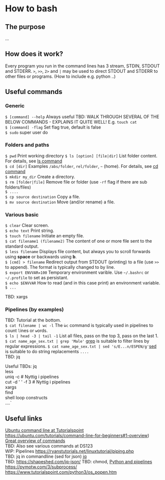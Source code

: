 # How to bash

## The purpose
...

## How does it work?
Every program you run in the command lines has 3 stream, STDIN, STDOUT and STDERR. `>`, `>>`, `2>` and `|` may be used to direct STDOUT and STDERR to other files or programs.
(How to include e.g. python ..)

## Useful commands

### Generic
`$ [command] --help` Always useful TBD: WALK THROUGH SEVERAL OF THE BELOW COMMANDS - EXPLAINS IT QUITE WELL! E.g. `touch cat`<br/>
`$ [command] -flag` Set flag true, default is false <br/>
`$ sudo` super user do <br/>

### Folders and paths
`$ pwd` Print working directory
`$ ls [option] [file|dir]` List folder content. For details, see [ls command](https://www.rapidtables.com/code/linux/ls.html)<br/>
`$ cd [dir]` Examples `/abs/folder`, `rel/folder`, `~` (home). For details, see [cd command](https://www.rapidtables.com/code/linux/cd.html)<br/>
`$ mkdir my_dir` Create a directory.<br/>
`$ rm [folder|file]` Remove file or folder (use `-rf` flag if there are sub folders/files)<br/>
`$ ....` <br/>
`$ cp source destination` Copy a file.<br/>
`$ mv source destination` Move (and/or rename) a file.<br/>

### Various basic
`$ clear` Clear screen.<br/>
`$ echo text` Print string.<br/>
`$ touch filename` Initiate an empty file.<br/>
`$ cat filename1 (filename2)` The content of one or more file sent to the standard output.<br/>
`$ less filename` Displays file content, but always you to scroll forwards using **space** or backwards using **b**.<br/>
`$ [cmd] > filename` Redirect output from STDOUT (printing) to a file (use `>>` to append). The format is typically changed to by line.<br/> 
`$ export ENVVAR=100` Temporary environment varible. Use `~/.bashrc` or `~/.profile` to set as persistant.<br/>
`$ echo $ENVVAR` How to read (and in this case print) an environment variable.<br/>
`$ ...`<br/>

TBD: xargs<br/>

### Pipelines (by examples)
TBD: Tutorial at the bottom.<br/>
`$ cat filename | wc -l` The `ẁc` command is typically used in pipelines to count `l`ines or `w`ords.<br/>
`$ ls | head -3 | tail -1` List all files, pass on the top 3, pass on the last 1.
`$ cat name_age_sex.txt | grep 'Male'` [grep](https://danielmiessler.com/study/grep/) is suitable to filter lines by regular expressions.
`$ cat name_age_sex.txt | sed 's/E...n/ESPEN/g'`[sed](https://www.tutorialspoint.com/sed/index.htm) is suitable to do string replacements
`....`<br/>
TBD: jq<br/>

Useful TBDs: 
jq<br/>
less<br/>
uniq -c  # Nyttig i pipelines <br/>
cut -d ' ' -f 3 # Nyttig i pipelines <br/>
xargs<br/>
find<br/>
shell loop constructs<br/>
....` <br/>

## Useful links
[Ubuntu command line at Tutorialspoint](https://www.tutorialspoint.com/ubuntu/ubuntu_command_line.htm)<br/>
https://ubuntu.com/tutorials/command-line-for-beginners#1-overview)<br/> 
[Great overview of commands](https://medium.com/@duruldalkanat/bash-commands-guide-129c81cbfe87)<br/>
TBD: Also see various commands at DS123<br/>
WIP: Pipelines https://ryanstutorials.net/linuxtutorial/piping.php<br/>
TBD: jq in commandline (sed for json) [jq](https://stedolan.github.io/jq/)<br/>
TBD: https://shapeshed.com/jq-json/
TBD: chmod, 
[Python and pipelines](https://docs.python.org/3/library/pipes.html)<br/>
https://pymotw.com/3/subprocess/<br/>
https://www.tutorialspoint.com/python3/os_popen.htm<br/>
